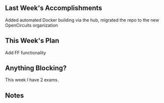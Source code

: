 ## Last Week's Accomplishments

Added automated Docker building via the hub, migrated the repo to the new OpenCircuits organization

## This Week's Plan

Add FF functionality

## Anything Blocking?

This week I have 2 exams.

## Notes


